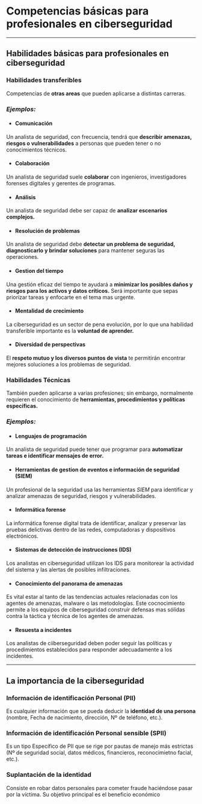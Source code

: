 # Competencias básicas para profesionales en ciberseguridad
---


## Habilidades básicas para profesionales en ciberseguridad

### Habilidades transferibles
Competencias de **otras areas** que pueden aplicarse a distintas carreras.

### *Ejemplos:*

- #### Comunicación
Un analista de seguridad, con frecuencia, tendrá que **describir amenazas, riesgos o vulnerabilidades** a personas que pueden tener o no conocimientos técnicos.

- #### Colaboración
Un analista de seguridad suele **colaborar** con ingenieros, investigadores forenses digitales y gerentes de programas.

- #### Análisis
Un analista de seguridad debe ser capaz de **analizar escenarios complejos.**

- #### Resolución de problemas
Un analista de seguridad debe **detectar un problema de seguridad, diagnosticarlo y brindar soluciones** para mantener seguras las operaciones.

- #### Gestion del tiempo
Una gestión eficaz del tiempo te ayudará a **minimizar los posibles daños y riesgos para los activos y datos críticos.** Será importante que sepas priorizar tareas y enfocarte en el tema mas urgente.

- #### Mentalidad de crecimiento
La ciberseguridad es un sector de pena evolución, por lo que una habilidad transferible importante es la **voluntad de aprender.**

- #### Diversidad de perspectivas
El **respeto mutuo y los diversos puntos de vista** te permitirán encontrar mejores soluciones a los problemas de seguridad.


### Habilidades Técnicas
También pueden aplicarse a varias profesiones; sin embargo, normalmente requieren el conocimiento de **herramientas, procedimientos y políticas específicas.** 

### *Ejemplos:*

- #### Lenguajes de programación
Un analista de seguridad puede tener que programar para **automatizar tareas e identificar mensajes de error.**

- #### Herramientas de gestion de eventos e información de seguridad (SIEM)
Un profesional de la seguridad usa las herramientas *SIEM* para identificar y analizar amenazas de seguridad, riesgos y vulnerabilidades.

- #### Informática forense
La informática forense digital trata de identificar, analizar y preservar las pruebas delictivas dentro de las redes, computadoras y dispositivos electrónicos. 

- #### Sistemas de detección de instrucciones (IDS)
Los analistas en ciberseguridad utilizan los IDS para monitorear la actividad del sistema y las alertas de posibles infiltraciones.

- #### Conocimiento del panorama de amenazas
Es vital estar al tanto de las tendencias actuales relacionadas con los agentes de amenazas, malware o las metodologías. Este cocnocimiento permite a los equipos de ciberseguridad construir defensas mas sólidas contra la táctica y técnica de los agentes de amenazas.

- #### Resuesta a incidentes
Los analistas de ciiberseguridad deben poder seguir las políticas y procedimientos establecidos para responder adecuadamente a los incidentes.

___

## La importancia de la ciberseguridad

### Información de identificación Personal (PII) 
Es cualquier información que se pueda deducir la **identidad de una persona** (nombre, Fecha de nacimiento, dirección, Nº de teléfono, etc.).

### Información de identificación Personal sensible (SPII)
Es un tipo Específico de PII que se rige por pautas de manejo más estrictas (Nº de seguridad social, datos médicos, financieros, reconocimietno facial, etc.).

### Suplantación de la identidad
Consiste en robar datos personales para cometer fraude haciéndose pasar por la víctima. Su objetivo principal es el beneficio económico 


